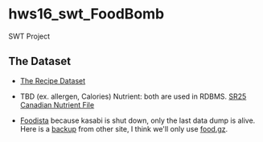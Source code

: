 # hws16_swt_FoodBomb
SWT Project

## The Dataset

- [The Recipe Dataset](https://ckannet-storage.commondatastorage.googleapis.com/2015-04-16T11:22:17.374Z/recipe-dataset.ttl)
- TBD (ex. allergen, Calories)
	Nutrient: both are used in RDBMS.
	[SR25](https://www.ars.usda.gov/northeast-area/beltsville-md/beltsville-human-nutrition-research-center/nutrient-data-laboratory/docs/sr25-download-files/)
	[Canadian Nutrient File](http://www.hc-sc.gc.ca/fn-an/nutrition/fiche-nutri-data/cnf_downloads-telechargement_fcen-eng.php)

- [Foodista](https://datahub.io/dataset/foodista)
	because kasabi is shut down, only the last data dump is alive. Here is a [backup](https://archive.org/download/kasabi) from other site, I think we'll only use [food.gz](https://archive.org/download/kasabi/food.gz).
